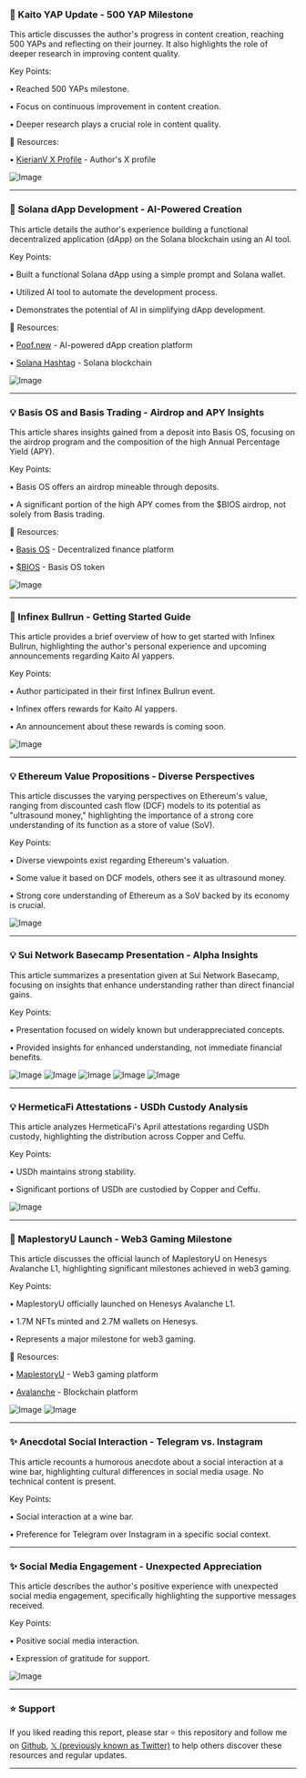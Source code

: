 ### 🤖 Kaito YAP Update - 500 YAP Milestone

This article discusses the author's progress in content creation, reaching 500 YAPs and reflecting on their journey.  It also highlights the role of deeper research in improving content quality.

Key Points:

• Reached 500 YAPs milestone.


• Focus on continuous improvement in content creation.


• Deeper research plays a crucial role in content quality.


🔗 Resources:

• [KierianV X Profile](https://x.com/KierianV) - Author's X profile


![Image](https://pbs.twimg.com/media/GrBZNfWW8AEuMmM?format=png&name=small)

---
### 🚀 Solana dApp Development - AI-Powered Creation

This article details the author's experience building a functional decentralized application (dApp) on the Solana blockchain using an AI tool.

Key Points:

• Built a functional Solana dApp using a simple prompt and Solana wallet.


• Utilized AI tool to automate the development process.


• Demonstrates the potential of AI in simplifying dApp development.


🔗 Resources:

• [Poof.new](https://poof.new) - AI-powered dApp creation platform


• [Solana Hashtag](https://x.com/hashtag/Solana?src=hashtag_click) - Solana blockchain


![Image](https://pbs.twimg.com/media/GrBSNo2WAAA6iMF?format=png&name=small)

---
### 💡 Basis OS and Basis Trading - Airdrop and APY Insights

This article shares insights gained from a deposit into Basis OS, focusing on the airdrop program and the composition of the high Annual Percentage Yield (APY).

Key Points:

• Basis OS offers an airdrop mineable through deposits.


• A significant portion of the high APY comes from the $BIOS airdrop, not solely from Basis trading.


🔗 Resources:

• [Basis OS](https://x.com/BasisOS) - Decentralized finance platform


• [$BIOS](https://x.com/search?q=%24BIOS&src=cashtag_click) - Basis OS token


![Image](https://pbs.twimg.com/media/Gq_vBRSboAA8zKA?format=jpg&name=small)

---
### 🚀 Infinex Bullrun - Getting Started Guide

This article provides a brief overview of how to get started with Infinex Bullrun, highlighting the author's personal experience and upcoming announcements regarding Kaito AI yappers.

Key Points:

• Author participated in their first Infinex Bullrun event.


• Infinex offers rewards for Kaito AI yappers.


• An announcement about these rewards is coming soon.


![Image](https://pbs.twimg.com/amplify_video_thumb/1923037919322714112/img/E2WjqDrPoUPokt1a.jpg)

---
### 💡 Ethereum Value Propositions - Diverse Perspectives

This article discusses the varying perspectives on Ethereum's value, ranging from discounted cash flow (DCF) models to its potential as "ultrasound money," highlighting the importance of a strong core understanding of its function as a store of value (SoV).

Key Points:

• Diverse viewpoints exist regarding Ethereum's valuation.


• Some value it based on DCF models, others see it as ultrasound money.


• Strong core understanding of Ethereum as a SoV backed by its economy is crucial.


![Image](https://pbs.twimg.com/amplify_video_thumb/1923063076347408384/img/tvh9gWXGaAOxkkJM.jpg)

---
### 💡 Sui Network Basecamp Presentation - Alpha Insights

This article summarizes a presentation given at Sui Network Basecamp, focusing on insights that enhance understanding rather than direct financial gains.

Key Points:

• Presentation focused on widely known but underappreciated concepts.


• Provided insights for enhanced understanding, not immediate financial benefits.



![Image](https://pbs.twimg.com/amplify_video_thumb/1923081058142052352/img/LPm2zDhPtZAVPa6L.jpg)
![Image](https://pbs.twimg.com/media/Gp8lFG0awAIiMCB?format=jpg&name=120x120)
![Image](https://pbs.twimg.com/media/Gp8lFGzawAQVfhc?format=jpg&name=120x120)
![Image](https://pbs.twimg.com/media/Gp8lXO1awAQpqad?format=jpg&name=120x120)
![Image](https://pbs.twimg.com/media/Gp8nWMVawAQiUpJ?format=jpg&name=120x120)

---
### 💡 HermeticaFi Attestations - USDh Custody Analysis

This article analyzes HermeticaFi's April attestations regarding USDh custody, highlighting the distribution across Copper and Ceffu.

Key Points:

• USDh maintains strong stability.


• Significant portions of USDh are custodied by Copper and Ceffu.



![Image](https://pbs.twimg.com/amplify_video_thumb/1923096973432819713/img/W9BMdHDpSye30fKT.jpg)

---
### 🚀 MaplestoryU Launch - Web3 Gaming Milestone

This article discusses the official launch of MaplestoryU on Henesys Avalanche L1, highlighting significant milestones achieved in web3 gaming.

Key Points:

• MaplestoryU officially launched on Henesys Avalanche L1.


• 1.7M NFTs minted and 2.7M wallets on Henesys.


• Represents a major milestone for web3 gaming.


🔗 Resources:

• [MaplestoryU](https://x.com/MaplestoryU) - Web3 gaming platform


• [Avalanche](https://x.com/avax) - Blockchain platform


![Image](https://pbs.twimg.com/media/Gq89NLHasAA0Do9?format=jpg&name=small)
![Image](https://pbs.twimg.com/amplify_video_thumb/1922822872436965376/img/XkDZ6D8NYakURQrA.jpg)

---
### ✨  Anecdotal Social Interaction - Telegram vs. Instagram

This article recounts a humorous anecdote about a social interaction at a wine bar, highlighting cultural differences in social media usage.  No technical content is present.

Key Points:

• Social interaction at a wine bar.


• Preference for Telegram over Instagram in a specific social context.


---
### ✨ Social Media Engagement - Unexpected Appreciation

This article describes the author's positive experience with unexpected social media engagement, specifically highlighting the supportive messages received.

Key Points:

• Positive social media interaction.


• Expression of gratitude for support.


![Image](https://pbs.twimg.com/media/GrAz1QpXsAAPLKw?format=jpg&name=medium)


---

### ⭐️ Support

If you liked reading this report, please star ⭐️ this repository and follow me on [Github](https://github.com/Drix10), [𝕏 (previously known as Twitter)](https://x.com/DRIX_10_) to help others discover these resources and regular updates.

---